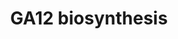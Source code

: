 ---
authors:
- Anwesha
- Eweitz
description: gibberellin A12 biosynthesis  Source:[http://plantreactome.gramene.org/
  Plant Reactome].
last-edited: 2021-05-26
organisms:
- Oryza sativa
redirect_from:
- /index.php/Pathway:WP3054
- /instance/WP3054
revision: null
schema-jsonld:
- '@context': https://schema.org/
  '@id': https://wikipathways.github.io/pathways/WP3054.html
  '@type': Dataset
  creator:
    '@type': Organization
    name: WikiPathways
  description: gibberellin A12 biosynthesis  Source:[http://plantreactome.gramene.org/
    Plant Reactome].
  keywords:
  - (LOC_OS06G02019.1)
  - Ent-kaurene oxidase
  - Ent-kaurenoic acid
  - GA12
  - GA12-aldehyde
  - H+
  - H2O
  - NADP+
  - NADPH
  - O2
  - ent-7-alpha-hydroxykaurenoate
  - ent-kaur-16-en-19-al
  - ent-kaur-16-en-19-ol
  - ent-kaur-16-ene
  - ent-kaurenoate
  - oxidase
  license: CC0
  name: GA12 biosynthesis
seo: CreativeWork
title: GA12 biosynthesis
wpid: WP3054
---